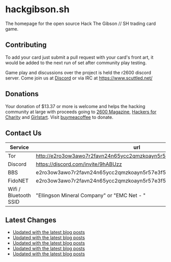 # hackgibson.sh
The homepage for the open source Hack The Gibson // SH trading card game.


## Contributing

To add your card just submit a pull request with your card's front art, it would be added to the next run of set after community play testing.

Game play and discussions over the project is held the r2600 discord server. Come join us at [Discord](https://discord.com/invite/9hABUzz) or via IRC at https://www.scuttled.net/


## Donations

Your donation of $13.37 or more is welcome and helps the hacking community at large with proceeds going to [2600 Magazine](https://2600.com/), [Hackers for Charity](https://hackersforcharity.org) and [Girlstart](https://girlstart.org).  Visit [buymeacoffee](https://www.buymeacoffee.com/hackgibson.sh) to donate.


## Contact Us

Service | url
-|-
Tor | http://e2ro3ow3awo7r2favn24n65ycc2qmzkoayn5r57e3f56nvjwdcgg32ad.onion
Discord | https://discord.com/invite/9hABUzz
BBS | e2ro3ow3awo7r2favn24n65ycc2qmzkoayn5r57e3f56nvjwdcgg32ad.onion:23
FidoNET | e2ro3ow3awo7r2favn24n65ycc2qmzkoayn5r57e3f56nvjwdcgg32ad.onion:24554
Wifi / Bluetooth SSID | "Ellingson Mineral Company" or "EMC Net - <fidonet address>"

## Latest Changes
<!-- BLOG-POST-LIST:START -->
- [Updated with the latest blog posts](https://github.com/DFW2600/hackgibson.sh/commit/0fa7b98a516d22481d931722de8cdee702b3ea44)
- [Updated with the latest blog posts](https://github.com/DFW2600/hackgibson.sh/commit/f87d3198b36dc1f86dd9613a76553e9dd798af2d)
- [Updated with the latest blog posts](https://github.com/DFW2600/hackgibson.sh/commit/db7e3cdd413a2c7c4292b7f151ac6a7cc03fa2da)
- [Updated with the latest blog posts](https://github.com/DFW2600/hackgibson.sh/commit/891432828046f09ac445a375a65b96f44b63e74a)
- [Updated with the latest blog posts](https://github.com/DFW2600/hackgibson.sh/commit/2345b3df2848cfda7503b00c7daf6aeb103a21ff)
<!-- BLOG-POST-LIST:END -->
